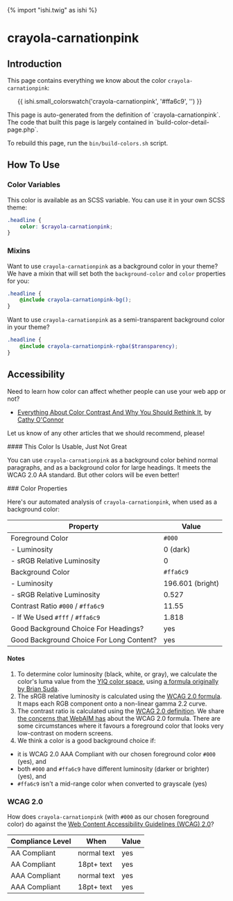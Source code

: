 {% import "ishi.twig" as ishi %}
# crayola-carnationpink

## Introduction

This page contains everything we know about the color `crayola-carnationpink`:

<div class="grid">
    <div class="cell">
        <div class="swatch">
            <ul>
                {{ ishi.small_colorswatch('crayola-carnationpink', '#ffa6c9', '') }}
            </ul>
        </div>
    </div>
</div>

<div class="callout attention" markdown="1">
This page is auto-generated from the definition of `crayola-carnationpink`. The code that built this page is largely contained in `build-color-detail-page.php`.

To rebuild this page, run the `bin/build-colors.sh` script.
</div>

## How To Use

### Color Variables

This color is available as an SCSS variable. You can use it in your own SCSS theme:

```scss
.headline {
    color: $crayola-carnationpink;
}
```

### Mixins

Want to use `crayola-carnationpink` as a background color in your theme? We have a mixin that will set both the `background-color` and `color` properties for you:

```scss
.headline {
    @include crayola-carnationpink-bg();
}
```

Want to use `crayola-carnationpink` as a semi-transparent background color in your theme?

```scss
.headline {
    @include crayola-carnationpink-rgba($transparency);
}
```

## Accessibility

Need to learn how color can affect whether people can use your web app or not?

* [Everything About Color Contrast And Why You Should Rethink It](https://www.smashingmagazine.com/2014/10/color-contrast-tips-and-tools-for-accessibility/), by [Cathy O'Connor](http://www.twitter.com/cagocon)

Let us know of any other articles that we should recommend, please!
<div class="callout warning" markdown="1">
#### This Color Is Usable, Just Not Great

You can use `crayola-carnationpink` as a background color behind normal paragraphs, and as a background color for large headings. It meets the WCAG 2.0 AA standard. But other colors will be even better!
</div>
### Color Properties

Here's our automated analysis of `crayola-carnationpink`, when used as a background color:

Property | Value
---------|------
Foreground Color | `#000`
- Luminosity | 0 (dark)
- sRGB Relative Luminosity | 0
Background Color | `#ffa6c9`
- Luminosity | 196.601 (bright)
- sRGB Relative Luminosity | 0.527
Contrast Ratio `#000` / `#ffa6c9` | 11.55
- If We Used `#fff` / `#ffa6c9` | 1.818
Good Background Choice For Headings? | yes
Good Background Choice For Long Content? | yes

#### Notes

1. To determine color luminosity (black, white, or gray), we calculate the color's luma value from the [YIQ color space](https://en.wikipedia.org/wiki/YIQ), using [a formula originally by Brian Suda](https://24ways.org/2010/calculating-color-contrast/).
1. The sRGB relative luminosity is calculated using the [WCAG 2.0 formula](https://www.w3.org/TR/WCAG20/#relativeluminancedef). It maps each RGB component onto a non-linear gamma 2.2 curve.
1. The contrast ratio is calculated using the [WCAG 2.0 definition](https://www.w3.org/TR/2008/REC-WCAG20-20081211/#contrast-ratiodef). We share [the concerns that WebAIM has](http://webaim.org/blog/wcag-2-1-feedback/) about the WCAG 2.0 formula. There are some circumstances where it favours a foreground color that looks very low-contrast on modern screens.
1. We think a color is a good background choice if:
  - it is WCAG 2.0 AAA Compliant with our chosen foreground color `#000` (yes), and
  - both `#000` and `#ffa6c9` have different luminosity (darker or brighter) (yes), and
  - `#ffa6c9` isn't a mid-range color when converted to grayscale (yes)

### WCAG 2.0

How does `crayola-carnationpink` (with `#000` as our chosen foreground color) do against the [Web Content Accessibility Guidelines (WCAG) 2.0](https://www.w3.org/TR/WCAG20/)?

Compliance Level | When | Value
-----------------|------|------
AA Compliant | normal text | yes
AA Compliant | 18pt+ text | yes
AAA Compliant | normal text | yes
AAA Compliant | 18pt+ text | yes